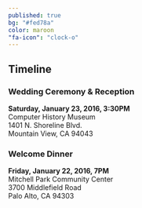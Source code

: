 ```yaml
---
published: true
bg: "#fed78a"
color: maroon
"fa-icon": "clock-o"
---
```















## Timeline

### Wedding Ceremony & Reception    

**Saturday, January 23, 2016, 3:30PM**   
Computer History Museum    
1401 N. Shoreline Blvd.    
Mountain View, CA 94043    
    
    
    
    
### Welcome Dinner   


**Friday, January 22, 2016, 7PM**   
Mitchell Park Community Center   
3700 Middlefield Road   
Palo Alto, CA 94303
